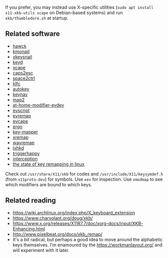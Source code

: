 If you prefer, you may instead use X-specific utilities (`sudo apt install x11-xkb-utils xcape` on Debian-based systems) and run `xkb/thumbledore.sh` at startup.


## Related software

-   [hawck](https://github.com/snyball/Hawck)
-   [kmonad](https://github.com/david-janssen/kmonad)
-   [xkeysnail](https://github.com/mooz/xkeysnail)
-   [keyd](https://github.com/rvaiya/keyd)
-   [xcape](https://github.com/alols/xcape)
-   [caps2esc](https://gitlab.com/interception/linux/plugins/caps2esc)
-   [space2ctrl](https://github.com/r0adrunner/Space2Ctrl)
-   [klfc](https://github.com/39aldo39/klfc)
-   [autokey](https://github.com/autokey/autokey)
-   [keynav](https://www.semicomplete.com/projects/keynav/)
-   [map2](https://github.com/shiro/map2)
-   [at-home-modifier-evdev](https://gitlab.com/at-home-modifier/at-home-modifier-evdev)
-   [evscript](https://github.com/unrelentingtech/evscript)
-   [evremap](https://github.com/wez/evremap)
-   [evcape](https://github.com/wbolster/evcape)
-   [ergo](https://github.com/lcarsos/ergo)
-   [key-mapper](https://github.com/sezanzeb/key-mapper)
-   [xremap](https://github.com/k0kubun/xremap)
-   [wayremap](https://github.com/acro5piano/wayremap)
-   [lxhkd](https://github.com/lmburns/lxhkd)
-   [triggerhappy](https://github.com/wertarbyte/triggerhappy)
-   [interception](https://gitlab.com/interception/linux/tools)
-   [the state of key remapping in linux](https://medium.com/@canadaduane/key-remapping-in-linux-2021-edition-47320999d2aa)

Check out `/usr/share/X11/xkb` for codes and `/usr/include/X11/keysymdef.h` (from `x11proto-dev`) for symbols. Use `xev` for inspection. Use `xmodmap` to see which modifiers are bound to which keys.


## Related reading

-   <https://wiki.archlinux.org/index.php/X_keyboard_extension>
-   <https://www.charvolant.org/doug/xkb/>
-   <https://www.x.org/releases/X11R7.7/doc/xorg-docs/input/XKB-Enhancing.html>
-   <http://www.pixelbeat.org/docs/xkb_remap/>
-   It's a bit radical, but perhaps a good idea to move around the alphabetic keys themselves. I'm enamoured by the <https://workmanlayout.org/> and will experiment with it later.

